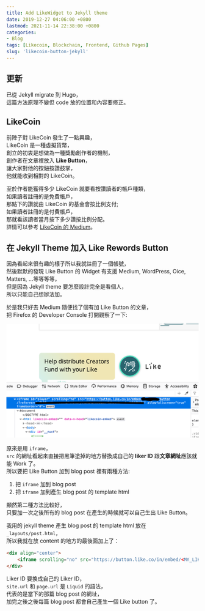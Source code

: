 ```yaml
---
title: Add LikeWidget to Jekyll theme
date: 2019-12-27 04:06:00 +0800
lastmod: 2021-11-14 22:38:00 +0800
categories:
- Blog
tags: [Likecoin, Blockchain, Frontend, Github Pages]
slug: 'likecoin-button-jekyll'
---
```

## 更新
已從 Jekyll migrate 到 Hugo，  
這篇方法原理不變但 code 放的位置和內容要修正。  

## LikeCoin
前陣子對 LikeCoin 發生了一點興趣，  
LikeCoin 是一種虛擬貨幣，  
創立的初衷是想做為一種獎勵創作者的機制，  
創作者在文章裡放入 **Like Button**，  
讓大家對他的按鈕按讚鼓掌，  
他就能收到相對的 LikeCoin。  

至於作者能獲得多少 LikeCoin 就要看按讚讀者的帳戶種類，  
如果讀者註冊的是免費帳戶，  
那點下的讚就由 LikeCoin 的基金會按比例支付;  
如果讀者註冊的是付費帳戶，  
那就看該讀者當月按下多少讚按比例分配。  
詳情可以參考 [LikeCoin 的 Medium](https://medium.com/likecoin/%E8%AE%9A%E8%B3%9E%E5%85%AC%E6%B0%91%E6%87%B6%E4%BA%BA%E5%8C%85-e7079686bf6e)。  

<!--more-->
## 在 Jekyll Theme 加入 Like Rewords Button
因為看起來很有趣的樣子所以我就註冊了一個帳號，  
然後默默的發現 Like Button 的 Widget 有支援 Medium, WordPress, Oice, Matters, ...等等等等，  
但是因為 Jekyll theme 要怎麼設計完全是看個人，  
所以只能自己想辦法加。  

於是我只好去 Medium 隨便找了個有加 Like Button 的文章，  
把 Firefox 的 Developer Console 打開觀察了一下:  

![like_btn_in_medium](/images/likebutton_for_github_pages/code_for_likecoin.png)

原來是用 ``iframe``，  
``src`` 的網址看起來直接把黑筆塗掉的地方替換成自己的 **liker ID** 跟**文章網址**應該就能 Work 了。  
所以要把 Like Button 加到 blog post 裡有兩種方法:  
1. 把 ``iframe`` 加到 blog post  
2. 把 ``iframe`` 加到產生 blog post 的 template html  

顯然第二種方法比較好，  
只要加一次之後所有的 blog post 在產生的時候就可以自己生出 Like Button。  

我用的 jekyll theme 產生 blog post 的 template html 放在 ``_layouts/post.html``，  
所以我就在放 content 的地方的最後面加上了：  

```html
<div align="center">
    <iframe scrolling="no" src="https://button.like.co/in/embed/<MY_LIKER_ID>/button/?referrer={{ site.url }}{{ page.url }}" frameborder="0"></iframe>
</div>
```

Liker ID 要換成自己的 Liker ID，  
``site.url`` 和 ``page.url`` 是 ``Liquid`` 的語法，  
代表的是當下的那篇 blog post 的網址，  
加完之後之後每篇 blog post 都會自己產生一個 Like button 了。  
